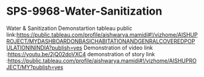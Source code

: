 # SPS-9968-Water-Sanitization
Water &amp; Sanitization
Demonstartion tableau public link:https://public.tableau.com/profile/aishwarya.mamidi#!/vizhome/AISHUPROJECT/MYDASHBOARDONBASICHABITATIONANDGENRALCOVEREDPOPULATIONININDIA?publish=yes
Demonstration of video link :https://youtu.be/2jQ02doVXC4
demonstration of story link :https://public.tableau.com/profile/aishwarya.mamidi#!/vizhome/AISHUPROJECT/MY?publish=yes
